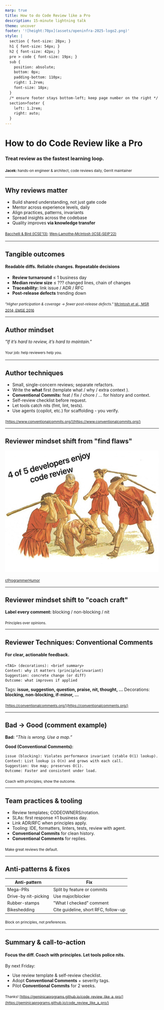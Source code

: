 ```yaml
---
marp: true
title: How to do Code Review like a Pro
description: 15-minute lightning talk
theme: uncover
footer: '![height:70px](assets/openinfra-2025-logo2.png)'
style: |
  section { font-size: 28px; }
  h1 { font-size: 54px; }
  h2 { font-size: 42px; }
  pre > code { font-size: 19px; }
  sub {
    position: absolute;
    bottom: 0px;
    padding-bottom: 110px;
    right: 1.2rem;
    font-size: 18px;
  }
  /* ensure footer stays bottom-left; keep page number on the right */
  section>footer {
    left: 1.2rem;
    right: auto;
  }
---
```


<!-- Slide 1: Title -->
# How to do Code Review like a Pro
### Treat review as the fastest learning loop.


<sub><b>Jacek:</b> hands-on engineer & architect, code reviews daily, Gerrit maintainer</sub>
<!--
Hook: “Most teams treat review as a gate. Pros treat it as the fastest learning loop in the codebase.”
Promise: in 15 minutes they’ll learn how authors and reviewers make reviews faster, clearer, and more useful.
-->

---

<!-- paginate: true -->
<!-- Slide 2: Why Reviews Matter -->
## Why reviews matter

- Build shared understanding, not just gate code
- Mentor across experience levels, daily
- Align practices, patterns, invariants
- Spread insights across the codebase
- Quality improves **via knowledge transfer**

<sub>[Bacchelli & Bird (ICSE’13)](https://sback.it/publications/icse2013.pdf); [Wen–Lamothe–McIntosh (ICSE‑SEIP’22)](https://lamothemax.github.io/assets/papers/rwen_icse_2022.pdf)<sub>

<!--
Code review isn't just bug-catching game. When a senior dev explains why we chose this pattern, that knowledge spreads. When teams align on style through review, consistency improves. Research confirms review delivers both quality gains and knowledge transfer. This dual benefit makes it irreplaceable.
Paraphrasing McIntosh: “Review is a software quality tool and a knowledge-transfer tool. Focus on knowledge transfer and quality follows.”
-->

---

<!-- Slide 3: Tangible outcomes -->
## Tangible outcomes
#### Readable diffs. Reliable changes. Repeatable decisions
- **Review turnaround** ≤ 1 business day
- **Median review size** ≤ ??? changed lines, chain of changes
- **Traceability:** link issue / ADR / RFC
- **Post-release defects** trending down

<sub>_"Higher participation & coverage → fewer post-release defects."_ [McIntosh et al., MSR 2014; EMSE 2016](https://rebels.cs.uwaterloo.ca/papers/emse2016_mcintosh.pdf)</sub>

<!--
Fast turnaround keeps flow state. Small PRs get better reviews (limited focus span, context switch). Green CI and traceability make changes auditable. Track defects to confirm we're improving.
Coverage and participation correlate with fewer post-release defects. Knowledge sharing lifts both.
-->

---

<!-- Slide 4: Author mindset Shift -->
## Author mindset

_"If it’s hard to review, it’s hard to maintain."_

<sub>Your job: help reviewers help you.<sub>

<!--
Authors often defend their code. Wrong mindset. Instead, optimize for review speed and quality. Make it trivial for reviewers to understand context, spot issues, and provide valuable feedback. This shift accelerates the entire cycle.
-->

---

<!-- Slide 5: Author techniques -->
## Author techniques

- Small, single-concern reviews; separate refactors.  
- Write the **what** first (template what / why / extra context ).
- **Conventional Commits:** feat / fix / chore / ... for history and context.
- Self-review checklist before request.
- Let tools catch nits (fmt, lint, tests).
- Use agents (copilot, etc.) for scaffolding - you verify.


<sub>[https://www.conventionalcommits.org/](https://www.conventionalcommits.org/)</sub>

<!--
Keep reviews focused: one feature, one bug (chain reviews or at least commits, cross layers - plant that in your agents). Use a template so reviewers know context instantly. Conventional Commits make history scannable. Self-review catches 30% of issues before human eyes see it. Run all checks locally—don't waste reviewer time on lint errors. Agents (like claude, copilot, ...) can draft boilerplate/solution - you validate correctness. This prep work pays dividends.
-->

___

<!-- Slide 6: Reviewer mindset shift from -->
## Reviewer mindset shift from "find flaws"

<style scoped>
img[alt~="center"] {
  display: block;
  margin: 0 auto;
}
</style>
![height:360px center](assets/4of5_enjoy.png)

<sub>[r/ProgrammerHumor](https://www.reddit.com/r/ProgrammerHumor/comments/eftj9g/u_enjoy/)</sub>

---

<!-- Slide 7: Reviewer mindset shift to -->
## Reviewer mindset shift to "coach craft"

**Label every comment:** blocking / non-blocking / nit

<sub>Principles over opinions.</sub>

<!--
Reviewers often play gotcha. Better approach: teach. Label severity so authors know what's critical versus optional. Explain the principle behind your feedback - link ADR, etc.. that's knowledge transfer in action tied to the context.
-->

---

<!-- Slide 8: Reviewer techniques with Conventional Comments -->
## Reviewer Techniques: Conventional Comments
#### For clear, actionable feedback.

```
<TAG> (decorations): <brief summary>
Context: why it matters (principle/invariant)
Suggestion: concrete change (or diff)
Outcome: what improves if applied
```

Tags: **issue, suggestion, question, praise, nit, thought, ...**
Decorations: **blocking, non-blocking, if-minor, ...**

<sub>[https://conventionalcomments.org/](https://conventionalcomments.org/)</sub>

<!--
Conventional Comments give structure. Tag tells clearly the intent—is this blocking? Context explains the why. Suggestion gives a concrete fix. Outcome shows the benefit. Tie to a principle so decisions are repeatable. Tools like Copilot can draft the diff, but you add context and severity: tools suggest, humans decide on principles.
-->

---

<!-- Slide 9: Bad → Good Comment example -->
## Bad → Good (comment example)
**Bad:** _“This is wrong. Use a map.”_

**Good (Conventional Comments):**
```
issue (blocking): Violates performance invariant (stable O(1) lookup).
Context: List lookup is O(n) and grows with each call.
Suggestion: Use map; preserves O(1).
Outcome: Faster and consistent under load.
```

<sub>Coach with principles; show the outcome.</sub>

---

<!-- Slide 10: Team practices & tooling -->
## Team practices & tooling

- Review templates; CODEOWNERS/rotation.  
- SLAs: first response ≤1 business day.
- Link ADR/RFC when principles apply.
- Tooling: IDE, formatters, linters, tests, review with agent.
- **Conventional Commits** for clean history.
- **Conventional Comments** for replies.

<sub>Make great reviews the default.</sub>

<!--
Systemize quality. Templates ensure consistency. Code owners or rotation guarantee coverage and knowledge spread. SLA prevents PRs from loosing traction. Link to ADRs when you invoke a principle—builds institutional memory. Tooling catch trivial issues. Agent code review can draft initial feedback. Conventional Commits make git log useful. Saved replies save time and spread best practices.
Institutionalize habits so quality scales.
-->

---

<!-- Slide 11: Anti-patterns & fixes -->
## Anti-patterns & fixes

| Anti-pattern | Fix |
|--------------|-----|
| Mega-PRs | Split by feature or commits |
| Drive-by nit-picking | Use major/blocker |
| Rubber-stamps | "What I checked" comment |
| Bikeshedding | Cite guideline, short RFC, follow-up |

<sub>Block on principles, not preferences.<sub>

<!--
Mega-PRs overwhelm—split them. Nit-picking without priority wastes time, focus on major issues. Rubber stamps mean no real review—ask reviewers to state what they verified. Bikeshedding: arguing tabs versus spaces, wastes energy. Cite a team guideline or write a quick RFC, agree to follow-up. Block on architecture, not formatting.
-->

---

<!-- Slide 12: Summary & call to action -->
## Summary & call-to-action
#### Focus the diff. Coach with principles. Let tools police nits.

<style scoped>
  .left-align {
    text-align: left
  }
</style>
<div class="left-align">By next Friday:</div>

- Use review template & self-review checklist.
- Adopt **Conventional Comments** + severity tags.
- Pilot **Conventional Commits** for 2 weeks.

<sub>Thanks! [https://geminicaprograms.github.io/code_review_like_a_pro/](https://geminicaprograms.github.io/code_review_like_a_pro/)</sub>

<!--
Three rules to remember: focus diffs, coach with principles, automate nits. Start this Friday. Add a review template. Label your comments with severity. Try Conventional Commits for two weeks—you'll see cleaner history. Turn on Copilot code review. Let agents do scaffolding. Small changes compound into faster, better reviews. Thank you.
-->